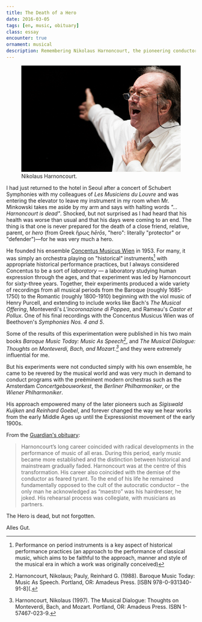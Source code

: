 ```yaml
---
title: The Death of a Hero
date: 2016-03-05
tags: [en, music, obituary]
class: essay
encounter: true
ornament: musical
description: Remembering Nikolaus Harnoncourt, the pioneering conductor who revolutionized historical performance practice and changed how we hear centuries of music.
---
```


<figure>
<img src="/assets/img/hh.png">
<figcaption>Nikolaus Harnoncourt.</figcaption>
</figure>

I had just returned to the hotel in Seoul after a concert of Schubert Symphonies with my colleagues of *Les Musiciens du Louvre* and was entering the elevator to leave my instrument in my room when Mr. Minkowski takes me aside by my arm and says with halting words *"…Harnoncourt is dead"*. Shocked, but not surprised as I had heard that his health was worse than usual and that his days were coming to an end. The thing is that one is never prepared for the death of a close friend, relative, parent, or *hero* (from Greek ἥρως *hērōs*, "hero": literally "protector" or "defender")—for he was very much a hero.

He founded his ensemble [Concentus Musicus Wien](http://www.concentusmusicus.com/) in 1953. For many, it was simply an orchestra playing on "historical" instruments[^1] with appropriate historical performance practices, but I always considered Concentus to be a sort of *laboratory* — a laboratory studying human expression through the ages, and that experiment was led by Harnoncourt for sixty-three years. Together, their experiments produced a wide variety of recordings from all musical periods from the Baroque (roughly 1685-1750) to the Romantic (roughly 1800-1910) beginning with the viol music of Henry Purcell, and extending to include works like Bach's *The Musical Offering*, Monteverdi's *L'incoronazione di Poppea*, and Rameau's *Castor et Pollux*. One of his final recordings with the Concentus Musicus Wien was of Beethoven's *Symphonies Nos. 4 and 5*.

Some of the results of this experimentation were published in his two main books *Baroque Music Today: Music As Speech[^2]*, and *The Musical Dialogue: Thoughts on Monteverdi, Bach, and Mozart.[^3]* and they were extremely influential for me.

But his experiments were not conducted simply with his own ensemble, he came to be revered by the musical world and was very much in demand to conduct programs with the preëminent modern orchestras such as the Amsterdam *Concertgebouworkest*, the *Berliner Philharmoniker*, or the *Wiener Phlharmoniker*.

His approach empowered many of the later pioneers such as *Sigiswald Kuijken* and *Reinhard Goebel*, and forever changed the way we hear works from the early Middle Ages up until the Expressionist movement of the early 1900s.

From the [Guardian's obituary](https://www.theguardian.com/music/2016/mar/06/nikolaus-harnoncourt-obituary):

> Harnoncourt’s long career coincided with radical developments in the performance of music of all eras. During this period, early music became more established and the distinction between historical and mainstream gradually faded. Harnoncourt was at the centre of this transformation. His career also coincided with the demise of the conductor as feared tyrant. To the end of his life he remained fundamentally opposed to the cult of the autocratic conductor – the only man he acknowledged as “maestro” was his hairdresser, he joked. His rehearsal process was collegiate, with musicians as partners.

The Hero is dead, but not forgotten.

Alles Gut.



[^1]: Performance on period instruments is a key aspect of historical performance practices (an approach to the performance of classical music, which aims to be faithful to the approach, manner and style of the musical era in which a work was originally conceived)

[^2]: Harnoncourt, Nikolaus; Pauly, Reinhard G. (1988). Baroque Music Today: Music As Speech. Portland, OR: Amadeus Press. [ISBN 978-0-931340-91-8](.

[^3]: Harnoncourt, Nikolaus (1997). The Musical Dialogue: Thoughts on Monteverdi, Bach, and Mozart. Portland, OR: Amadeus Press. ISBN 1-57467-023-9.
